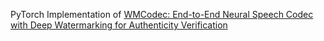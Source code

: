 PyTorch Implementation of [WMCodec: End-to-End Neural Speech Codec with Deep Watermarking for Authenticity Verification](https://arxiv.org/abs/2409.12121)
